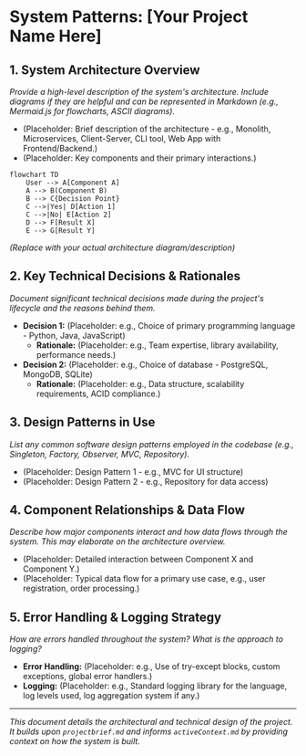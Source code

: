 # System Patterns: [Your Project Name Here]

## 1. System Architecture Overview

*Provide a high-level description of the system's architecture. Include diagrams if they are helpful and can be represented in Markdown (e.g., Mermaid.js for flowcharts, ASCII diagrams).*

- (Placeholder: Brief description of the architecture - e.g., Monolith, Microservices, Client-Server, CLI tool, Web App with Frontend/Backend.)
- (Placeholder: Key components and their primary interactions.)

```mermaid
flowchart TD
    User --> A[Component A]
    A --> B(Component B)
    B --> C{Decision Point}
    C -->|Yes| D[Action 1]
    C -->|No| E[Action 2]
    D --> F[Result X]
    E --> G[Result Y]
```
*(Replace with your actual architecture diagram/description)*

## 2. Key Technical Decisions & Rationales

*Document significant technical decisions made during the project's lifecycle and the reasons behind them.*

- **Decision 1:** (Placeholder: e.g., Choice of primary programming language - Python, Java, JavaScript)
  - **Rationale:** (Placeholder: e.g., Team expertise, library availability, performance needs.)
- **Decision 2:** (Placeholder: e.g., Choice of database - PostgreSQL, MongoDB, SQLite)
  - **Rationale:** (Placeholder: e.g., Data structure, scalability requirements, ACID compliance.)

## 3. Design Patterns in Use

*List any common software design patterns employed in the codebase (e.g., Singleton, Factory, Observer, MVC, Repository).*

- (Placeholder: Design Pattern 1 - e.g., MVC for UI structure)
- (Placeholder: Design Pattern 2 - e.g., Repository for data access)

## 4. Component Relationships & Data Flow

*Describe how major components interact and how data flows through the system. This may elaborate on the architecture overview.*

- (Placeholder: Detailed interaction between Component X and Component Y.)
- (Placeholder: Typical data flow for a primary use case, e.g., user registration, order processing.)

## 5. Error Handling & Logging Strategy

*How are errors handled throughout the system? What is the approach to logging?*

- **Error Handling:** (Placeholder: e.g., Use of try-except blocks, custom exceptions, global error handlers.)
- **Logging:** (Placeholder: e.g., Standard logging library for the language, log levels used, log aggregation system if any.)

---
*This document details the architectural and technical design of the project. It builds upon `projectbrief.md` and informs `activeContext.md` by providing context on how the system is built.*
